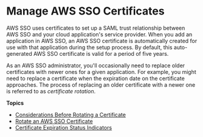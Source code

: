 # Manage AWS SSO Certificates<a name="managecerts"></a>

AWS SSO uses certificates to set up a SAML trust relationship between AWS SSO and your cloud application's service provider\. When you add an application in AWS SSO, an AWS SSO certificate is automatically created for use with that application during the setup process\. By default, this auto\-generated AWS SSO certificate is valid for a period of five years\.

As an AWS SSO administrator, you'll occasionally need to replace older certificates with newer ones for a given application\. For example, you might need to replace a certificate when the expiration date on the certificate approaches\. The process of replacing an older certificate with a newer one is referred to as *certificate rotation*\.

**Topics**
+ [Considerations Before Rotating a Certificate](rotatecertconsiderations.md)
+ [Rotate an AWS SSO Certificate](rotatecert.md)
+ [Certificate Expiration Status Indicators](certexpirationindicators.md)